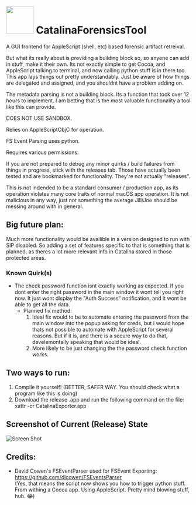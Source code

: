 # <img src="https://i.imgur.com/cGllffv.png" width="75" height="75" /> CatalinaForensicsTool 
A GUI frontend for AppleScript (shell, etc) based forensic artifact retreival. 

But what its really about is providing a building block so, so anyone can add in stuff, make it their own. Its not exactly simple to get Cocoa, and AppleScript talking to terminal, and now calling python stuff is in there too. This app lays things out pretty understandably. Just be aware of how things are delegated and assigned, and you shouldnt have a problem adding on.

The metadata parsing is not a building block. Its a function that took over 12 hours to implement. I am betting that is the most valuable functionality a tool like this can provide. 

DOES NOT USE SANDBOX. 

Relies on AppleScriptObjC for operation. 

FS Event Parsing uses python. 

Requires various permissions. 

If you are not prepared to debug any minor quirks / build failures from things in progress, stick with the releases tab. Those have actually been tested and are bookmarked for functionality. They're not actually "releases". 

This is not indended to be a standard consumer / production app, as its operation violates many core traits of normal macOS app operation. It is not malicious in any way, just not something the average Jill/Joe should be messing around with in general. 

## Big future plan:
Much more functionality would be availible in a version designed to run with SIP disabled. So adding a set of features specific to that is something that is planned, as theres a lot more relevant info in Catalina stored in those protected areas. 

### Known Quirk(s)
* The check password function isnt exactly working as expected. If you dont enter the right password in the main window it wont tell you right now. It just wont display the "Auth Success" notification, and it wont be able to get all the data. 
  * Planned fix method:
    1. Ideal fix would to be to automate entering the password from the main window into the popup asking for creds, but I would hope thats not possible to automate with AppleScript for several reasons. But if it is, and there is a secure way to do that, develemontally speaking that would be ideal. 
    2. More likely to be just changing the the password check function works. 

## Two ways to run:
1. Compile it yourself! (BETTER, SAFER WAY. You should check what a program like this is doing)
2. Download the release .app and run the following command on the file:
xattr -cr CatalinaExporter.app

## Screenshot of Current (Release) State
![Screen Shot](https://i.imgur.com/vWfg3XB.png)


## Credits:
* David Cowen's FSEventParser used for FSEvent Exporting: https://github.com/dlcowen/FSEventsParser <br>
(Yes, that means the script now shows you how to trigger python stuff. From withing a Cocoa app. Using AppleScript. Pretty mind blowing stuff, huh. 😂)

